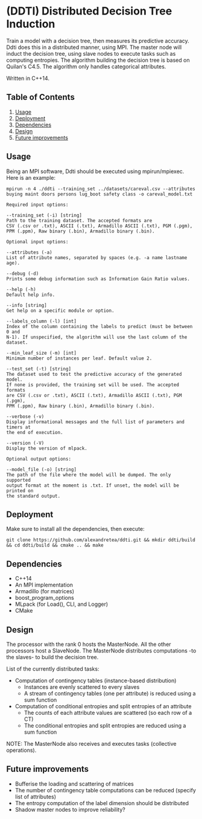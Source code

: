# (DDTI) Distributed Decision Tree Induction
Train a model with a decision tree, then measures its predictive accuracy.
Ddti does this in a distributed manner, using MPI. The master node will induct
the decision tree, using slave nodes to execute tasks such as computing
entropies. The algorithm building the decision tree is based on Quilan's
C4.5. The algorithm only handles categorical attributes.

Written in C++14.

## Table of Contents
1. [Usage](#usage)
2. [Deployment](#deployment)
3. [Dependencies](#dependencies)
4. [Design](#design)
5. [Future improvements](#future-improvements)

## Usage
Being an MPI software, Ddti should be executed using mpirun/mpiexec. Here is an
example:

```mpirun -n 4 ./ddti --training_set ../datasets/careval.csv --attributes buying maint doors persons lug_boot safety class -o careval_model.txt```

```
Required input options:

--training_set (-i) [string]
Path to the training dataset. The accepted formats are
CSV (.csv or .txt), ASCII (.txt), Armadillo ASCII (.txt), PGM (.pgm),
PPM (.ppm), Raw binary (.bin), Armadillo binary (.bin).

Optional input options:

--attributes (-a)
List of attribute names, separated by spaces (e.g. -a name lastname age).

--debug (-d)
Prints some debug information such as Information Gain Ratio values.

--help (-h)
Default help info.

--info [string]
Get help on a specific module or option.

--labels_column (-l) [int]
Index of the column containing the labels to predict (must be between 0 and
N-1). If unspecified, the algorithm will use the last column of the dataset.

--min_leaf_size (-m) [int]
Minimum number of instances per leaf. Default value 2.

--test_set (-t) [string]
The dataset used to test the predictive accuracy of the generated model.
If none is provided, the training set will be used. The accepted formats
are CSV (.csv or .txt), ASCII (.txt), Armadillo ASCII (.txt), PGM (.pgm),
PPM (.ppm), Raw binary (.bin), Armadillo binary (.bin).

--verbose (-v)
Display informational messages and the full list of parameters and timers at
the end of execution.

--version (-V)
Display the version of mlpack.

Optional output options:

--model_file (-o) [string]
The path of the file where the model will be dumped. The only supported
output format at the moment is .txt. If unset, the model will be printed on
the standard output.
```

## Deployment
Make sure to install all the dependencies, then execute:

```git clone https://github.com/alexandretea/ddti.git && mkdir ddti/build && cd ddti/build && cmake .. && make```

## Dependencies
- C++14
- An MPI implementation
- Armadillo (for matrices)
- boost_program_options
- MLpack (for Load(), CLI, and Logger)
- CMake

## Design
The processor with the rank 0 hosts the MasterNode. All the other processors
host a SlaveNode. The MasterNode distributes computations -to the slaves-
to build the decision tree.

List of the currently distributed tasks:
- Computation of contingency tables (instance-based distribution)
	* Instances are evenly scattered to every slaves
	* A stream of contingency tables (one per attribute) is reduced using a sum function
- Computation of conditional entropies and split entropies of an attribute
	* The counts of each attribute values are scattered (so each row of a CT)
	* The conditional entropies and split entropies are reduced using a sum function

NOTE: The MasterNode also receives and executes tasks (collective operations).

## Future improvements
- Bufferise the loading and scattering of matrices
- The number of contingency table computations can be reduced (specify list of attributes)
- The entropy computation of the label dimension should be distributed
- Shadow master nodes to improve reliability?
